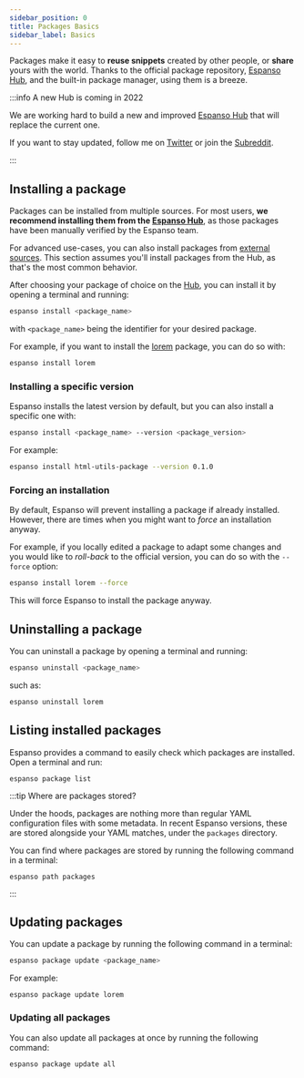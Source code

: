 ```yaml
---
sidebar_position: 0
title: Packages Basics
sidebar_label: Basics
---
```


Packages make it easy to **reuse snippets** created by other people, or
**share** yours with the world. Thanks to the official package repository,
[Espanso Hub](https://hub.espanso.org), and the built-in package manager, using
them is a breeze.

:::info A new Hub is coming in 2022

We are working hard to build a new and improved
[Espanso Hub](https://github.com/espanso/hub) that will replace the current one.

If you want to stay updated, follow me on
[Twitter](https://twitter.com/terzi_federico) or join the
[Subreddit](https://www.reddit.com/r/espanso/).

:::

## Installing a package

Packages can be installed from multiple sources. For most users, **we recommend
installing them from the [Espanso Hub](https://hub.espanso.org/)**, as those
packages have been manually verified by the Espanso team.

For advanced use-cases, you can also install packages from
[external sources](../external-packages/). This section assumes you'll install
packages from the Hub, as that's the most common behavior.

After choosing your package of choice on the [Hub](https://hub.espanso.org/),
you can install it by opening a terminal and running:

```bash
espanso install <package_name>
```

with `<package_name>` being the identifier for your desired package.

For example, if you want to install the [lorem](https://hub.espanso.org/lorem)
package, you can do so with:

```bash
espanso install lorem
```

### Installing a specific version

Espanso installs the latest version by default, but you can also install a
specific one with:

```bash
espanso install <package_name> --version <package_version>
```

For example:

```bash
espanso install html-utils-package --version 0.1.0
```

### Forcing an installation

By default, Espanso will prevent installing a package if already installed.
However, there are times when you might want to _force_ an installation anyway.

For example, if you locally edited a package to adapt some changes and you would
like to _roll-back_ to the official version, you can do so with the `--force`
option:

```bash
espanso install lorem --force
```

This will force Espanso to install the package anyway.

## Uninstalling a package

You can uninstall a package by opening a terminal and running:

```bash
espanso uninstall <package_name>
```

such as:

```bash
espanso uninstall lorem
```

## Listing installed packages

Espanso provides a command to easily check which packages are installed. Open a
terminal and run:

```
espanso package list
```

:::tip Where are packages stored?

Under the hoods, packages are nothing more than regular YAML configuration files
with some metadata. In recent Espanso versions, these are stored alongside your
YAML matches, under the `packages` directory.

You can find where packages are stored by running the following command in a
terminal:

```
espanso path packages
```

:::

## Updating packages

You can update a package by running the following command in a terminal:

```bash
espanso package update <package_name>
```

For example:

```
espanso package update lorem
```

### Updating all packages

You can also update all packages at once by running the following command:

```bash
espanso package update all
```
